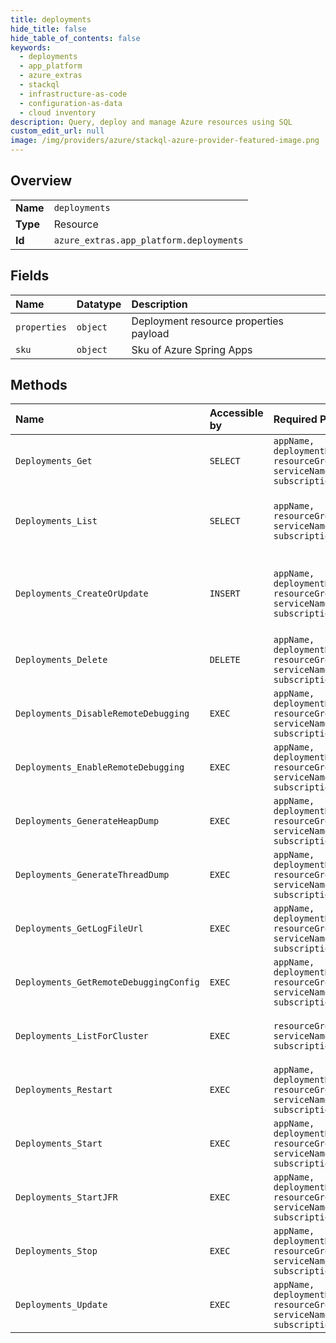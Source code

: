 ```yaml
---
title: deployments
hide_title: false
hide_table_of_contents: false
keywords:
  - deployments
  - app_platform
  - azure_extras    
  - stackql
  - infrastructure-as-code
  - configuration-as-data
  - cloud inventory
description: Query, deploy and manage Azure resources using SQL
custom_edit_url: null
image: /img/providers/azure/stackql-azure-provider-featured-image.png
---
```

  
    

## Overview
<table><tbody>
<tr><td><b>Name</b></td><td><code>deployments</code></td></tr>
<tr><td><b>Type</b></td><td>Resource</td></tr>
<tr><td><b>Id</b></td><td><code>azure_extras.app_platform.deployments</code></td></tr>
</tbody></table>

## Fields
| Name | Datatype | Description |
|:-----|:---------|:------------|
| `properties` | `object` | Deployment resource properties payload |
| `sku` | `object` | Sku of Azure Spring Apps |
## Methods
| Name | Accessible by | Required Params | Description |
|:-----|:--------------|:----------------|:------------|
| `Deployments_Get` | `SELECT` | `appName, deploymentName, resourceGroupName, serviceName, subscriptionId` | Get a Deployment and its properties. |
| `Deployments_List` | `SELECT` | `appName, resourceGroupName, serviceName, subscriptionId` | Handles requests to list all resources in an App. |
| `Deployments_CreateOrUpdate` | `INSERT` | `appName, deploymentName, resourceGroupName, serviceName, subscriptionId` | Create a new Deployment or update an exiting Deployment. |
| `Deployments_Delete` | `DELETE` | `appName, deploymentName, resourceGroupName, serviceName, subscriptionId` | Operation to delete a Deployment. |
| `Deployments_DisableRemoteDebugging` | `EXEC` | `appName, deploymentName, resourceGroupName, serviceName, subscriptionId` | Disable remote debugging. |
| `Deployments_EnableRemoteDebugging` | `EXEC` | `appName, deploymentName, resourceGroupName, serviceName, subscriptionId` | Enable remote debugging. |
| `Deployments_GenerateHeapDump` | `EXEC` | `appName, deploymentName, resourceGroupName, serviceName, subscriptionId` | Generate Heap Dump |
| `Deployments_GenerateThreadDump` | `EXEC` | `appName, deploymentName, resourceGroupName, serviceName, subscriptionId` | Generate Thread Dump |
| `Deployments_GetLogFileUrl` | `EXEC` | `appName, deploymentName, resourceGroupName, serviceName, subscriptionId` | Get deployment log file URL |
| `Deployments_GetRemoteDebuggingConfig` | `EXEC` | `appName, deploymentName, resourceGroupName, serviceName, subscriptionId` | Get remote debugging config. |
| `Deployments_ListForCluster` | `EXEC` | `resourceGroupName, serviceName, subscriptionId` | List deployments for a certain service |
| `Deployments_Restart` | `EXEC` | `appName, deploymentName, resourceGroupName, serviceName, subscriptionId` | Restart the deployment. |
| `Deployments_Start` | `EXEC` | `appName, deploymentName, resourceGroupName, serviceName, subscriptionId` | Start the deployment. |
| `Deployments_StartJFR` | `EXEC` | `appName, deploymentName, resourceGroupName, serviceName, subscriptionId` | Start JFR |
| `Deployments_Stop` | `EXEC` | `appName, deploymentName, resourceGroupName, serviceName, subscriptionId` | Stop the deployment. |
| `Deployments_Update` | `EXEC` | `appName, deploymentName, resourceGroupName, serviceName, subscriptionId` | Operation to update an exiting Deployment. |
